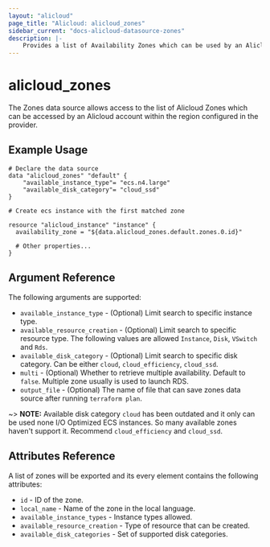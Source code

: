 ```yaml
---
layout: "alicloud"
page_title: "Alicloud: alicloud_zones"
sidebar_current: "docs-alicloud-datasource-zones"
description: |-
    Provides a list of Availability Zones which can be used by an Alicloud account.
---
```


# alicloud\_zones

The Zones data source allows access to the list of Alicloud Zones which can be accessed by an Alicloud account within the region configured in the provider.

## Example Usage

```
# Declare the data source
data "alicloud_zones" "default" {
	"available_instance_type"= "ecs.n4.large"
	"available_disk_category"= "cloud_ssd"
}

# Create ecs instance with the first matched zone

resource "alicloud_instance" "instance" {
  availability_zone = "${data.alicloud_zones.default.zones.0.id}"

  # Other properties...
}

```

## Argument Reference

The following arguments are supported:

* `available_instance_type` - (Optional) Limit search to specific instance type.
* `available_resource_creation` - (Optional) Limit search to specific resource type. The following values are allowed `Instance`, `Disk`, `VSwitch` and `Rds`.
* `available_disk_category` - (Optional) Limit search to specific disk category. Can be either `cloud`, `cloud_efficiency`, `cloud_ssd`.
* `multi` - (Optional) Whether to retrieve multiple availability. Default to `false`. Multiple zone usually is used to launch RDS.
* `output_file` - (Optional) The name of file that can save zones data source after running `terraform plan`.

~> **NOTE:** Available disk category `cloud` has been outdated and it only can be used none I/O Optimized ECS instances. So many available zones haven't support it. Recommend `cloud_efficiency` and `cloud_ssd`.

## Attributes Reference

A list of zones will be exported and its every element contains the following attributes:

* `id` - ID of the zone.
* `local_name` - Name of the zone in the local language.
* `available_instance_types` - Instance types allowed.
* `available_resource_creation` - Type of resource that can be created.
* `available_disk_categories` - Set of supported disk categories.

